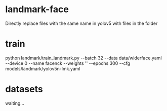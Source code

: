 # landmark-face

Directly replace files with the same name in yolov5 with files in the folder

# train

python landmark/train_landmark.py --batch 32 --data data/widerface.yaml --device 0 --name facenck --weights '' --epochs 300 --cfg models/landmark/yolov5n-lmk.yaml

# datasets

waiting...
